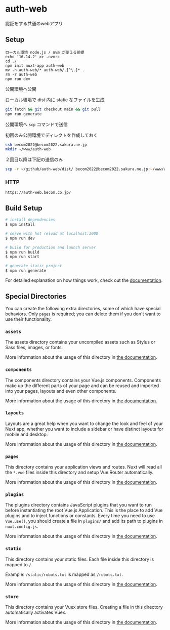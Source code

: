 # auth-web

認証をする共通のwebアプリ

## Setup

```text
ローカル環境 node.js / nvm が使える前提
echo '16.14.2' >> .nvmrc
cd ./
npm init nuxt-app auth-web
mv -n auth-web/* auth-web/.[^\.]* .
rm -r auth-web
npm run dev
```

公開環境へ公開

ローカル環境で dist 内に static なファイルを生成

```zsh
git fetch && git checkout main && git pull
npm run generate
```

公開環境へ `scp` コマンドで送信

初回のみ公開環境でディレクトを作成しておく

```sh
ssh becom2022@becom2022.sakura.ne.jp
mkdir ~/www/auth-web
```

２回目以降は下記の送信のみ

```zsh
scp -r ~/github/auth-web/dist/ becom2022@becom2022.sakura.ne.jp:~/www/auth-web/
```

### HTTP

```text
https://auth-web.becom.co.jp/
```

## Build Setup

```bash
# install dependencies
$ npm install

# serve with hot reload at localhost:3000
$ npm run dev

# build for production and launch server
$ npm run build
$ npm run start

# generate static project
$ npm run generate
```

For detailed explanation on how things work, check out the [documentation](https://nuxtjs.org).

## Special Directories

You can create the following extra directories, some of which have special behaviors. Only `pages` is required; you can delete them if you don't want to use their functionality.

### `assets`

The assets directory contains your uncompiled assets such as Stylus or Sass files, images, or fonts.

More information about the usage of this directory in [the documentation](https://nuxtjs.org/docs/2.x/directory-structure/assets).

### `components`

The components directory contains your Vue.js components. Components make up the different parts of your page and can be reused and imported into your pages, layouts and even other components.

More information about the usage of this directory in [the documentation](https://nuxtjs.org/docs/2.x/directory-structure/components).

### `layouts`

Layouts are a great help when you want to change the look and feel of your Nuxt app, whether you want to include a sidebar or have distinct layouts for mobile and desktop.

More information about the usage of this directory in [the documentation](https://nuxtjs.org/docs/2.x/directory-structure/layouts).

### `pages`

This directory contains your application views and routes. Nuxt will read all the `*.vue` files inside this directory and setup Vue Router automatically.

More information about the usage of this directory in [the documentation](https://nuxtjs.org/docs/2.x/get-started/routing).

### `plugins`

The plugins directory contains JavaScript plugins that you want to run before instantiating the root Vue.js Application. This is the place to add Vue plugins and to inject functions or constants. Every time you need to use `Vue.use()`, you should create a file in `plugins/` and add its path to plugins in `nuxt.config.js`.

More information about the usage of this directory in [the documentation](https://nuxtjs.org/docs/2.x/directory-structure/plugins).

### `static`

This directory contains your static files. Each file inside this directory is mapped to `/`.

Example: `/static/robots.txt` is mapped as `/robots.txt`.

More information about the usage of this directory in [the documentation](https://nuxtjs.org/docs/2.x/directory-structure/static).

### `store`

This directory contains your Vuex store files. Creating a file in this directory automatically activates Vuex.

More information about the usage of this directory in [the documentation](https://nuxtjs.org/docs/2.x/directory-structure/store).

